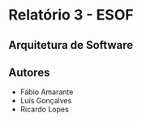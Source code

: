# Relatório 3 - ESOF #
## Arquitetura de Software ##


## Autores

* Fábio Amarante
* Luís Gonçalves
* Ricardo Lopes
